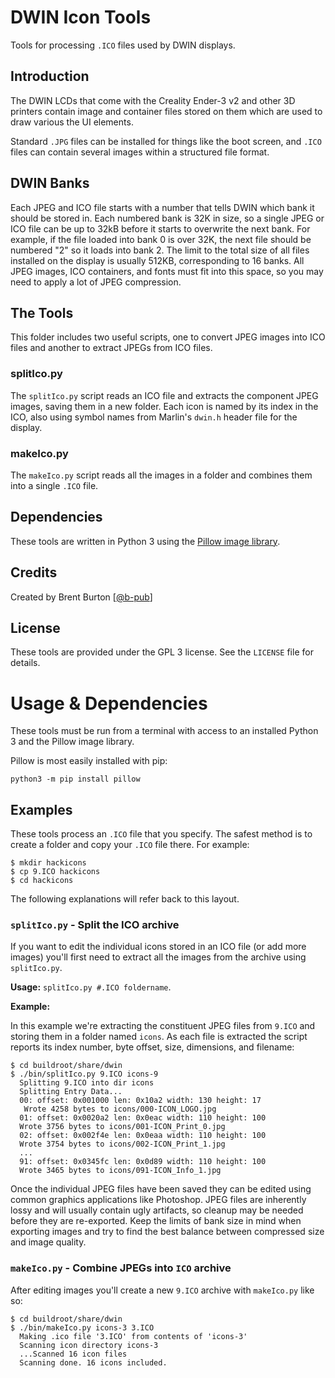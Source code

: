 # DWIN Icon Tools

Tools for processing `.ICO` files used by DWIN displays.

## Introduction

The DWIN LCDs that come with the Creality Ender-3 v2 and other 3D printers contain image and container files stored on them which are used to draw various the UI elements.

Standard `.JPG` files can be installed for things like the boot screen, and `.ICO` files can contain several images within a structured file format.

## DWIN Banks

Each JPEG and ICO file starts with a number that tells DWIN which bank it should be stored in. Each numbered bank is 32K in size, so a single JPEG or ICO file can be up to 32kB before it starts to overwrite the next bank. For example, if the file loaded into bank 0 is over 32K, the next file should be numbered "2" so it loads into bank 2. The limit to the total size of all files installed on the display is usually 512KB, corresponding to 16 banks. All JPEG images, ICO containers, and fonts must fit into this space, so you may need to apply a lot of JPEG compression.

## The Tools

This folder includes two useful scripts, one to convert JPEG images into ICO files and another to extract JPEGs from ICO files.

### splitIco.py

The `splitIco.py` script reads an ICO file and extracts the component JPEG images, saving them in a new folder. Each icon is named by its index in the ICO, also using symbol names from Marlin's `dwin.h` header file for the display.

### makeIco.py

The `makeIco.py` script reads all the images in a folder and combines them into a single `.ICO` file.

## Dependencies

These tools are written in Python 3 using the [Pillow image library](https://pillow.readthedocs.io/en/latest/index.html).

## Credits

Created by Brent Burton [[@b-pub](https://github.com/b-pub)]

## License

These tools are provided under the GPL 3 license. See the `LICENSE` file for details.

# Usage & Dependencies

These tools must be run from a terminal with access to an installed Python 3 and the Pillow image library.

Pillow is most easily installed with pip:

    python3 -m pip install pillow

## Examples

These tools process an `.ICO` file that you specify. The safest method is to create a folder and copy your `.ICO` file there. For example:

	$ mkdir hackicons
	$ cp 9.ICO hackicons
	$ cd hackicons

The following explanations will refer back to this layout.

### `splitIco.py` - Split the ICO archive

If you want to edit the individual icons stored in an ICO file (or add more images) you'll first need to extract all the images from the archive using `splitIco.py`.

**Usage:** `splitIco.py #.ICO foldername`.

**Example:**

In this example we're extracting the constituent JPEG files from `9.ICO` and storing them in a folder named `icons`. As each file is extracted the script reports its index number, byte offset, size, dimensions, and filename:

    $ cd buildroot/share/dwin
    $ ./bin/splitIco.py 9.ICO icons-9
      Splitting 9.ICO into dir icons
      Splitting Entry Data...
      00: offset: 0x001000 len: 0x10a2 width: 130 height: 17
       Wrote 4258 bytes to icons/000-ICON_LOGO.jpg
      01: offset: 0x0020a2 len: 0x0eac width: 110 height: 100
      Wrote 3756 bytes to icons/001-ICON_Print_0.jpg
      02: offset: 0x002f4e len: 0x0eaa width: 110 height: 100
      Wrote 3754 bytes to icons/002-ICON_Print_1.jpg
      ...
      91: offset: 0x0345fc len: 0x0d89 width: 110 height: 100
      Wrote 3465 bytes to icons/091-ICON_Info_1.jpg

Once the individual JPEG files have been saved they can be edited using common graphics applications like Photoshop. JPEG files are inherently lossy and will usually contain ugly artifacts, so cleanup may be needed before they are re-exported. Keep the limits of bank size in mind when exporting images and try to find the best balance between compressed size and image quality.

### `makeIco.py` - Combine JPEGs into `ICO` archive

After editing images you'll create a new `9.ICO` archive with `makeIco.py` like so:

    $ cd buildroot/share/dwin
    $ ./bin/makeIco.py icons-3 3.ICO
      Making .ico file '3.ICO' from contents of 'icons-3'
      Scanning icon directory icons-3
      ...Scanned 16 icon files
      Scanning done. 16 icons included.
